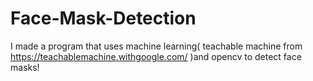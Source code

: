 # Face-Mask-Detection
I made a program that uses machine learning( teachable machine from https://teachablemachine.withgoogle.com/ )and opencv to detect face masks!
